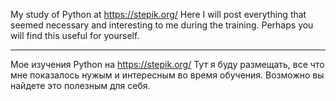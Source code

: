 
My study of Python at https://stepik.org/ Here I will post everything that seemed necessary and interesting to me during the training. 
Perhaps you will find this useful for yourself.

-----------------------------------------------

Мое изучения Python на https://stepik.org/
Тут я буду размещать, все что мне показалось нужым и интересным во время обучения.
Возможно вы найдете это полезным для себя.
